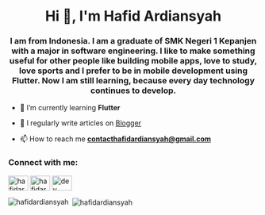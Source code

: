 <h1 align="center">Hi 👋, I'm Hafid Ardiansyah</h1>
<h3 align="center">I am from Indonesia. I am a graduate of SMK Negeri 1 Kepanjen with a major in software engineering. I like to make something useful for other people like building mobile apps, love to study, love sports and I prefer to be in mobile development using Flutter. Now I am still learning, because every day technology continues to develop.
</h3>

- 🌱 I’m currently learning **Flutter**

- 📝 I regularly write articles on [Blogger](https://hafidardiansyah.blogspot.com/)

- 📫 How to reach me **contacthafidardiansyah@gmail.com**

<h3 align="left">Connect with me:</h3>
<p align="left">
<a href="https://instagram.com/hafidardiansyahh" target="blank"><img align="center" src="https://cdn.jsdelivr.net/npm/simple-icons@3.0.1/icons/instagram.svg" alt="hafidardiansyahh" height="30" width="40" /></a>
<a href="https://dribbble.com/hafidardiansyah" target="blank"><img align="center" src="https://cdn.jsdelivr.net/npm/simple-icons@3.0.1/icons/dribbble.svg" alt="hafidardiansyah" height="30" width="40" /></a>
<a href="https://www.youtube.com/channel/UCuuAMxi7XMbIOgYyW5JE2eA" target="blank"><img align="center" src="https://cdn.jsdelivr.net/npm/simple-icons@3.0.1/icons/youtube.svg" alt="dev hafid" height="30" width="40" /></a>
</p>

<p><img align="left" src="https://github-readme-stats.vercel.app/api/top-langs?username=hafidardiansyahh&show_icons=true&locale=en&layout=compact" alt="hafidardiansyah" /></p>

<p>&nbsp;<img align="center" src="https://github-readme-stats.vercel.app/api?username=hafidardiansyahh&show_icons=true&locale=en" alt="hafidardiansyah" /></p>
